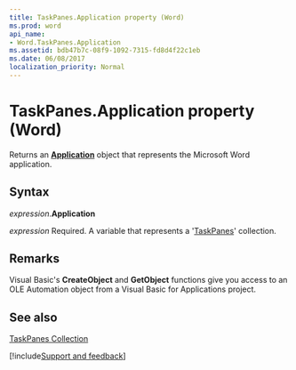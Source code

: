 ```yaml
---
title: TaskPanes.Application property (Word)
ms.prod: word
api_name:
- Word.TaskPanes.Application
ms.assetid: bdb47b7c-08f9-1092-7315-fd8d4f22c1eb
ms.date: 06/08/2017
localization_priority: Normal
---
```



# TaskPanes.Application property (Word)

Returns an  **[Application](Word.Application.md)** object that represents the Microsoft Word application.


## Syntax

_expression_.**Application**

_expression_ Required. A variable that represents a '[TaskPanes](Word.TaskPanes.md)' collection.


## Remarks

Visual Basic's  **CreateObject** and **GetObject** functions give you access to an OLE Automation object from a Visual Basic for Applications project.


## See also


[TaskPanes Collection](Word.TaskPanes.md)

[!include[Support and feedback](~/includes/feedback-boilerplate.md)]